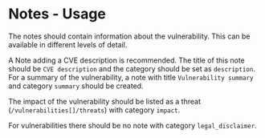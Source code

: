 # Notes - Usage

The notes should contain information about the vulnerability.
This can be available in different levels of detail.

A Note adding a CVE description is recommended. The title of this note should be `CVE description` and the category should be set as `description`.
For a summary of the vulnerability, a note with title `Vulnerability summary` and category `summary` should be created.

The impact of the vulnerability should be listed as a threat (`/vulnerabilities[]/threats`) with category `impact`.

For vulnerabilities there should be no note with category `legal_disclaimer`.
